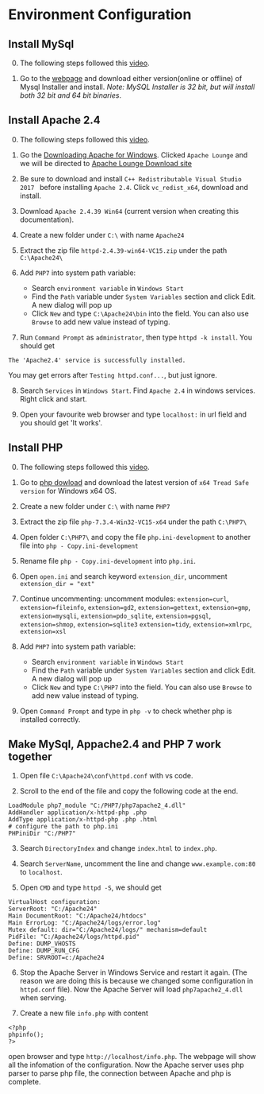 # Environment Configuration

## Install MySql 

0. The following steps followed this [video](https://www.youtube.com/watch?v=WuBcTJnIuzo).

1. Go to the [webpage](https://dev.mysql.com/downloads/windows/installer/8.0.html) and download either version(online or offline) of Mysql Installer and install. *Note: MySQL Installer is 32 bit, but will install both 32 bit and 64 bit binaries*.

## Install Apache 2.4

0. The following steps followed this [video](https://www.youtube.com/watch?v=TDpllMVuoeE). 

1. Go the [Downloading Apache for Windows](https://httpd.apache.org/docs/current/platform/windows.html#down). Clicked `Apache Lounge` and we will be directed to [Apache Lounge Download site](https://www.apachelounge.com/download/)

2. Be sure to download and install `C++ Redistributable Visual Studio 2017 ` before installing `Apache 2.4`. Click `vc_redist_x64`, download and install.

3. Download `Apache 2.4.39 Win64` (current version when creating this documentation).

4. Create a new folder under `C:\` with name `Apache24`

5. Extract the zip file `httpd-2.4.39-win64-VC15.zip` under the path `C:\Apache24\`

6. Add `PHP7` into system path variable: 

    * Search `environment variable` in `Windows Start`
    * Find the `Path` variable under `System Variables` section and click Edit. A new dialog will pop up
    * Click `New` and type `C:\Apache24\bin` into the field. You can also use `Browse` to add new value instead of typing.

7. Run `Command Prompt` as `administrator`, then type `httpd -k install`. You should get 

```shell
The 'Apache2.4' service is successfully installed.
```

You may get errors after `Testing httpd.conf...`, but just ignore.

8. Search `Services` in `Windows Start`. Find `Apache 2.4` in windows services. Right click and start.

9. Open your favourite web browser and type `localhost:` in url field and you should get 'It works'.


## Install PHP

0. The following steps followed this [video](https://www.youtube.com/watch?v=iW0B9NTId2g&list=PLQ-hdHPyZo5aCvycZEahlbHyDJfB-WltC&index=2&t=0s).

1. Go to [php dowload](https://windows.php.net/download/) and download the latest version of `x64 Tread Safe version` for Windows x64 OS.

2. Create a new folder under `C:\` with name `PHP7`

3. Extract the zip file `php-7.3.4-Win32-VC15-x64` under the path `C:\PHP7\`

4. Open folder `C:\PHP7\` and copy the file `php.ini-development` to another file into `php - Copy.ini-development`

5. Rename file `php - Copy.ini-development` into `php.ini`.
 
6. Open `open.ini` and search keyword `extension_dir`, uncomment `extension_dir = "ext"`

7. Continue uncommenting: uncomment modules: `extension=curl`, `extension=fileinfo`, `extension=gd2`, `extension=gettext`, `extension=gmp`, `extension=mysqli`, `extension=pdo_sqlite`, `extension=pgsql`, `extension=shmop`, `extension=sqlite3`
`extension=tidy`, `extension=xmlrpc`, `extension=xsl`

6. Add `PHP7` into system path variable: 

    * Search `environment variable` in `Windows Start`
    * Find the `Path` variable under `System Variables` section and click Edit. A new dialog will pop up
    * Click `New` and type `C:\PHP7` into the field. You can also use `Browse` to add new value instead of typing.

9. Open `Command Prompt` and type in `php -v` to check whether php is installed correctly.


## Make MySql, Appache2.4 and PHP 7 work together

1. Open file `C:\Apache24\conf\httpd.conf` with vs code.

2. Scroll to the end of the file and copy the following code at the end.

```
LoadModule php7_module "C:/PHP7/php7apache2_4.dll"
AddHandler application/x-httpd-php .php
AddType application/x-httpd-php .php .html
# configure the path to php.ini
PHPiniDir "C:/PHP7"
```

3. Search `DirectoryIndex` and change `index.html` to `index.php`.

4. Search `ServerName`, uncomment the line and change `www.example.com:80` to `localhost`.

5. Open `CMD` and type `httpd -S`, we should get 

```
VirtualHost configuration:
ServerRoot: "C:/Apache24"
Main DocumentRoot: "C:/Apache24/htdocs"
Main ErrorLog: "C:/Apache24/logs/error.log"
Mutex default: dir="C:/Apache24/logs/" mechanism=default
PidFile: "C:/Apache24/logs/httpd.pid"
Define: DUMP_VHOSTS
Define: DUMP_RUN_CFG
Define: SRVROOT=c:/Apache24
```

6. Stop the Apache Server in Windows Service and restart it again. (The reason we are doing this is because we changed some configuration in `httpd.conf` file). Now the Apache Server will load `php7apache2_4.dll` when serving.

7. Create a new file `info.php` with content 

```
<?php 
phpinfo();
?>
```

open browser and type `http://localhost/info.php`. The webpage will show all the infomation of the configuration. Now the Apache server uses php parser to parse php file, the connection between Apache and php is complete.